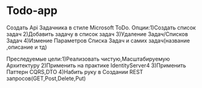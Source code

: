 # Todo-app
Создать Api Задачника в стиле Microsoft ToDo.
Опции:1)Создать список задач
      2)Добавить задачу в список задач
      3)Удаление Задач/Списков Задач
      4)Измение Параметров Списка Задач и самих задач(название ,описание и тд)
      
Преследуемые цели:1)Реализовать чистую,Масштабируемую Архитектуру
                  2)Применить на практике IdentityServer4
                  3)Применить Паттерн CQRS,DTO
                  4)Набить руку в Создании REST запросов(GET,Post,Delete,Put)
                  
